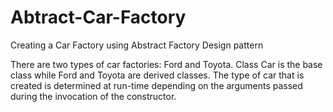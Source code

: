 # Abtract-Car-Factory
Creating a Car Factory using Abstract Factory Design pattern

There are two types of car factories:  Ford and Toyota.  Class Car is the base class while Ford and Toyota are derived classes.  The type of car that is created is determined at run-time depending on the arguments passed during the invocation of the constructor.

